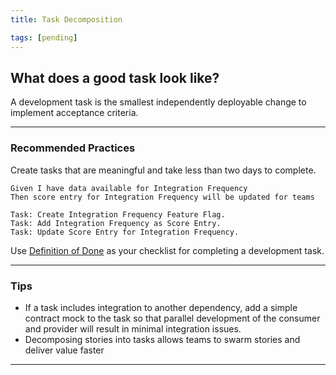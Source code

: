 ```yaml
---
title: Task Decomposition

tags: [pending]
---
```


## What does a good task look like?

A development task is the smallest independently deployable change to implement
acceptance criteria.

---

### Recommended Practices

Create tasks that are meaningful and take less than two days to complete.

```gherkin
Given I have data available for Integration Frequency
Then score entry for Integration Frequency will be updated for teams

Task: Create Integration Frequency Feature Flag.
Task: Add Integration Frequency as Score Entry.
Task: Update Score Entry for Integration Frequency.
```

Use [Definition of Done](../../workflow-management/definition-of-done) as your
checklist for completing a development task.

---

### Tips

- If a task includes integration to another dependency, add a simple contract
  mock to the task so that parallel development of the consumer and provider will
  result in minimal integration issues.
- Decomposing stories into tasks allows teams to swarm stories and deliver value
  faster

---
